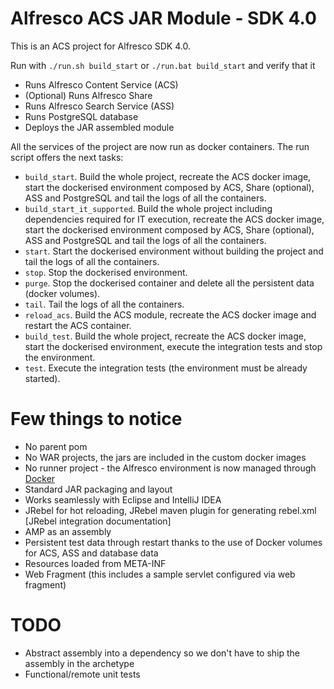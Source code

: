 # Alfresco ACS JAR Module - SDK 4.0

This is an ACS project for Alfresco SDK 4.0.

Run with `./run.sh build_start` or `./run.bat build_start` and verify that it

 * Runs Alfresco Content Service (ACS)
 * (Optional) Runs Alfresco Share
 * Runs Alfresco Search Service (ASS)
 * Runs PostgreSQL database
 * Deploys the JAR assembled module
 
All the services of the project are now run as docker containers. The run script offers the next tasks:

 * `build_start`. Build the whole project, recreate the ACS docker image, start the dockerised environment composed by ACS, Share (optional), ASS 
 and PostgreSQL and tail the logs of all the containers.
 * `build_start_it_supported`. Build the whole project including dependencies required for IT execution, recreate the ACS docker image, start the dockerised environment 
 composed by ACS, Share (optional), ASS and PostgreSQL and tail the logs of all the containers.
 * `start`. Start the dockerised environment without building the project and tail the logs of all the containers.
 * `stop`. Stop the dockerised environment.
 * `purge`. Stop the dockerised container and delete all the persistent data (docker volumes).
 * `tail`. Tail the logs of all the containers.
 * `reload_acs`. Build the ACS module, recreate the ACS docker image and restart the ACS container.
 * `build_test`. Build the whole project, recreate the ACS docker image, start the dockerised environment, execute the integration tests and stop 
 the environment.
 * `test`. Execute the integration tests (the environment must be already started).

# Few things to notice

 * No parent pom
 * No WAR projects, the jars are included in the custom docker images
 * No runner project - the Alfresco environment is now managed through [Docker](https://www.docker.com/)
 * Standard JAR packaging and layout
 * Works seamlessly with Eclipse and IntelliJ IDEA
 * JRebel for hot reloading, JRebel maven plugin for generating rebel.xml [JRebel integration documentation]
 * AMP as an assembly
 * Persistent test data through restart thanks to the use of Docker volumes for ACS, ASS and database data
 * Resources loaded from META-INF
 * Web Fragment (this includes a sample servlet configured via web fragment)

# TODO

  * Abstract assembly into a dependency so we don't have to ship the assembly in the archetype
  * Functional/remote unit tests
